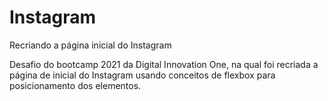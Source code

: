 # Instagram
Recriando a página inicial do Instagram

Desafio do bootcamp 2021 da Digital Innovation One, na qual foi recriada a página de inicial do Instagram usando conceitos de flexbox para posicionamento dos elementos.
